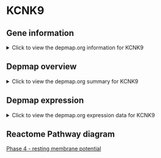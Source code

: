 <h1>KCNK9</h1>

<h2>Gene information</h2>
<details>
  <summary>Click to view the depmap.org information for KCNK9</summary>
  <iframe src="https://depmap.org/portal/gene/KCNK9?tab=about" style="border:none;width:100%;height:800px"></iframe>
</details>

<h2>Depmap overview</h2>
<details>
  <summary>Click to view the depmap.org summary for KCNK9</summary>
  <iframe src="https://depmap.org/portal/gene/KCNK9?tab=overview" style="border:none;width:100%;height:800px"></iframe>
</details>

<h2>Depmap expression</h2>
<details>
  <summary>Click to view the depmap.org expression data for KCNK9</summary>
  <iframe src="https://depmap.org/portal/gene/KCNK9?tab=characterization" style="border:none;width:100%;height:800px"></iframe>
</details>



<h2>Reactome Pathway diagram</h2>
<a href="https://reactome.org/PathwayBrowser/#/R-HSA-5576886">Phase 4 - resting membrane potential</a>




